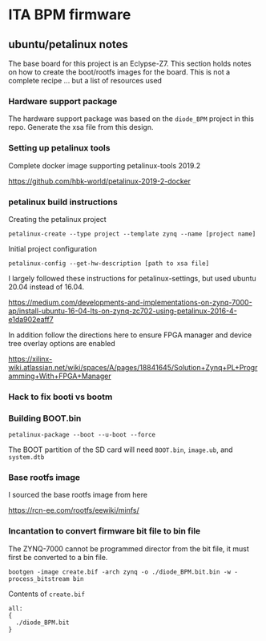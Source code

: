 # ITA BPM firmware

## ubuntu/petalinux notes

The base board for this project is an Eclypse-Z7.  This section holds notes on how to create the boot/rootfs images for the board.  This is not a complete recipe ... but a list of resources used

### Hardware support package

The hardware support package was based on the `diode_BPM` project in this repo.  Generate the xsa file from this design.

### Setting up petalinux tools

Complete docker image supporting petalinux-tools 2019.2

https://github.com/hbk-world/petalinux-2019-2-docker

### petalinux build instructions

Creating the petalinux project

```petalinux-create --type project --template zynq --name [project name]```

Initial project configuration

```petalinux-config --get-hw-description [path to xsa file]```

I largely followed these instructions for petalinux-settings, but used ubuntu 20.04 instead of 16.04.  

https://medium.com/developments-and-implementations-on-zynq-7000-ap/install-ubuntu-16-04-lts-on-zynq-zc702-using-petalinux-2016-4-e1da902eaff7

In addition follow the directions here to ensure FPGA manager and device tree overlay options are enabled

https://xilinx-wiki.atlassian.net/wiki/spaces/A/pages/18841645/Solution+Zynq+PL+Programming+With+FPGA+Manager

### Hack to fix booti vs bootm

### Building BOOT.bin

```petalinux-package --boot --u-boot --force```

The BOOT partition of the SD card will need `BOOT.bin`, `image.ub`, and `system.dtb`

### Base rootfs image

I sourced the base rootfs image from here

https://rcn-ee.com/rootfs/eewiki/minfs/


### Incantation to convert firmware bit file to bin file 

The ZYNQ-7000 cannot be programmed director from the bit file, it must first be converted to a bin file.  

```bootgen -image create.bif -arch zynq -o ./diode_BPM.bit.bin -w -process_bitstream bin```

Contents of `create.bif`
```
all:
{
  ./diode_BPM.bit
}
```


